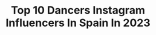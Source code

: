 ---
title: Top 10 Dancers Instagram Influencers In Spain In 2023
description: >-
  Find top dancers Instagram influencers in Spain in 2023. Most popular hashtags: #dancer #dance #picoftheday.
platform: Instagram
hits: 298
text_top: Analyze the best Instagram influencers on inBeat.
text_bottom: inBeat has 298 Instagram influencers like this in Spain for you to collaborate.
profiles:
  - username: "brjpalacios"
    fullname: >-
      BORJA PALACIOS
    bio: >-
      dancer
    location: "Spain"
    followers: 5050
    engagement: 1261
    commentsToLikes: 0.056375
    id: ckap015sxo97r0i78r1q16suf
    verified: false
    hashtags: "#operaciontriunfo, #ot2020, #brjpalacioschoreography, #physical"
  - username: "sifercypher"
    fullname: >-
      SIFER
    bio: >-
      • Popping Dancer | Dance Teacher | Music ❤️ • Calima Team | Men Of Steel👤 • Canarias | Madrid | Spain📍 @sifercypherformacion 📚
    location: "Spain"
    followers: 4200
    engagement: 2034
    commentsToLikes: 0.139572
    id: ck55l71fk0wq70i11s77bh8cx
    verified: false
    hashtags: "#winner, #popping, #event, #canaryislands"
  - username: "judahvivancos"
    fullname: >-
      Judah Vivancos
    bio: >-
      📸 • @judahphoto 👨‍🎤 • @los_vivancos 🎸 • #musico 🕺🏻 • #dancer
    location: "Spain"
    followers: 15823
    engagement: 1554
    commentsToLikes: 0.120667
    id: ck6uamuz44g2n0j71z3vom2tv
    verified: false
    hashtags: "#summer2020, #beardman, #greeneyes, #fitness"
  - username: "paulaetxeberriaofficial"
    fullname: >-
      P A U L A  E T X E B E R R I A
    bio: >-
      God First💙 🔺Paula @twin_melody 🟢Colaboradora en @elhormiguero 💞Student,Singer,Actress,Dancer,tiktoker,YT 🔸Deuteronomy 31:8 📍PV,Spain @paulaetxe
    location: "Spain"
    followers: 386691
    engagement: 1004
    commentsToLikes: 0.033994
    id: ck14i3rm2dhvv0i19xalmbo0n
    verified: true
    hashtags: "#happy, #sunday, #happysunday, #yay"
  - username: "lauramullorhernandez"
    fullname: >-
      LAURA MULLOR
    bio: >-
      Barcelona📍 lauramullor.info@gmail.com Autora de “Lo mejor de la vida es ser tú mismo” 📖 TikTok: laura.mullor (1,3M) Dancer in IDC
    location: "Spain"
    followers: 576604
    engagement: 388
    commentsToLikes: 0.079639
    id: ck5cdgi53j55b0i11obavaxzi
    verified: false
    hashtags: "#aboutyoues, #iphone12, #sorteo, #internationalgiveaway"
  - username: "joseramvar_"
    fullname: >-
      Jose Ramirez 💎
    bio: >-
      🎬Actress| #soloelamor #justlove 🔛@netflix 🎧Dancer|Choreographer 🎤Singer|Covers&Comp 🔥𝗔𝘆𝗺𝗮𝗻 𝗖𝗿𝗲𝘄🔥 💌joseramirezbooking@gmail.com 🅲🆄🆁🅰🅼🅴👇🏼
    location: "Spain"
    followers: 434728
    engagement: 520
    commentsToLikes: 0.008509
    id: ck8t74qpgfn4a0j78kin2wmr3
    verified: false
    hashtags: "#manhattan, #reggaeton, #hmuruguay, #newyork"
  - username: "micholivera"
    fullname: >-
      Michael Olivera
    bio: >-
      ◾ Dancer I Choreographer I Teacher ◾ Filmmaker I Photographer @mo.audiovisuales From 🇺🇾 📍BARCELONA
    location: "Spain"
    followers: 6158
    engagement: 1438
    commentsToLikes: 0.059980
    id: ckf5oaop91kbz0j23a7kcqmg4
    verified: false
    hashtags: "#summer2020, #gottalent, #barcelona, #catalunya"
  - username: "itslaiafidalgo"
    fullname: >-
      LAIA FIDALGO
    bio: >-
      📍 Dancer,Choreographer & model of Barcelona 👸🏽 TikTok; itslaiafidalgo (+970k) 📥 Contact: laia@bushidotalent.com
    location: "Spain"
    followers: 151998
    engagement: 771
    commentsToLikes: 0.036418
    id: ck5cdgjzrj56o0i118eon8b58
    verified: false
    hashtags: "#mariabecerra, #jbalvin, #dancevideo, #dance"
  - username: "franciniamaral"
    fullname: >-
      Francini
    bio: >-
      Lifestyle | Dancer | Mom 🐶🐶🐶🐶🐶 🎤Axe Bahia 🗣Coach y Master en PNL 📍🇨🇱 🇧🇷🇵🇹 Contrataciones: franciniamaral@gmail.com
    location: "Spain"
    followers: 586524
    engagement: 233
    commentsToLikes: 0.029603
    id: ck5zn40sgnqq70i14ix4lvq94
    verified: true
    hashtags: "#frasedeldia, #quotes, #diadepiscina, #cuarentena"
  - username: "meryrivers"
    fullname: >-
      maría rios 🧚🏼‍♀️
    bio: >-
      professional dancer living in Bcn, Spain
    location: "Spain"
    followers: 18928
    engagement: 643
    commentsToLikes: 0.052321
    id: ck55l7wbn0ylw0i11yep62hek
    verified: false
    hashtags: "#laluz, #lomalo, #youlikethat, #qdschallenge"
---